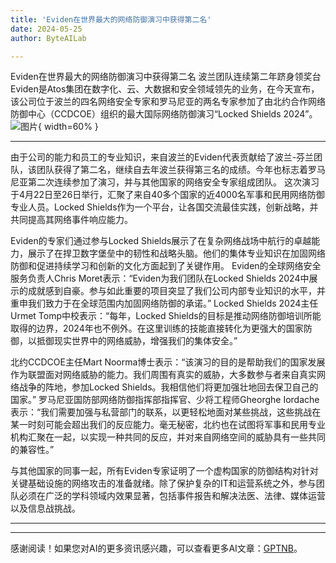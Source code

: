 ```yaml
---
title: 'Eviden在世界最大的网络防御演习中获得第二名'
date: 2024-05-25
author: ByteAILab

---
```


Eviden在世界最大的网络防御演习中获得第二名
波兰团队连续第二年跻身领奖台
Eviden是Atos集团在数字化、云、大数据和安全领域领先的业务，在今天宣布，该公司位于波兰的四名网络安全专家和罗马尼亚的两名专家参加了由北约合作网络防御中心（CCDCOE）组织的最大国际网络防御演习“Locked Shields 2024”。![图片](https://ai-techpark.com/wp-content/uploads/2024/05/Eviden-2-960x540.jpg){ width=60% }

---
由于公司的能力和员工的专业知识，来自波兰的Eviden代表贡献给了波兰-芬兰团队，该团队获得了第二名，继续自去年波兰获得第三名的成绩。今年也标志着罗马尼亚第二次连续参加了演习，并与其他国家的网络安全专家组成团队。
这次演习于4月22日至26日举行，汇聚了来自40多个国家的近4000名军事和民用网络防御专业人员。Locked Shields作为一个平台，让各国交流最佳实践，创新战略，并共同提高其网络事件响应能力。

Eviden的专家们通过参与Locked Shields展示了在复杂网络战场中航行的卓越能力，展示了在捍卫数字堡垒中的韧性和战略头脑。他们的集体专业知识在加固网络防御和促进持续学习和创新的文化方面起到了关键作用。
Eviden的全球网络安全服务负责人Chris Moret表示：“Eviden为我们团队在Locked Shields 2024中展示的成就感到自豪。参与如此重要的项目突显了我们公司内部专业知识的水平，并重申我们致力于在全球范围内加固网络防御的承诺。”
Locked Shields 2024主任Urmet Tomp中校表示：“每年，Locked Shields的目标是推动网络防御培训所能取得的边界，2024年也不例外。在这里训练的技能直接转化为更强大的国家防御，以抵御现实世界中的网络威胁，增强我们的集体安全。”

北约CCDCOE主任Mart Noorma博士表示：“该演习的目的是帮助我们的国家发展作为联盟面对网络威胁的能力。我们周围有真实的威胁，大多数参与者来自真实网络战争的阵地，参加Locked Shields。我相信他们将更加强壮地回去保卫自己的国家。”
罗马尼亚国防部网络防御指挥部指挥官、少将工程师Gheorghe Iordache表示：“我们需要加强与私营部门的联系，以更轻松地面对某些挑战，这些挑战在某一时刻可能会超出我们的反应能力。毫无秘密，北约也在试图将军事和民用专业机构汇聚在一起，以实现一种共同的反应，并对来自网络空间的威胁具有一些共同的兼容性。”

与其他国家的同事一起，所有Eviden专家证明了一个虚构国家的防御结构对针对关键基础设施的网络攻击的准备就绪。除了保护复杂的IT和运营系统之外，参与团队必须在广泛的学科领域内效果显著，包括事件报告和解决法医、法律、媒体运营以及信息战挑战。

---
---
感谢阅读！如果您对AI的更多资讯感兴趣，可以查看更多AI文章：[GPTNB](https://gptnb.com)。